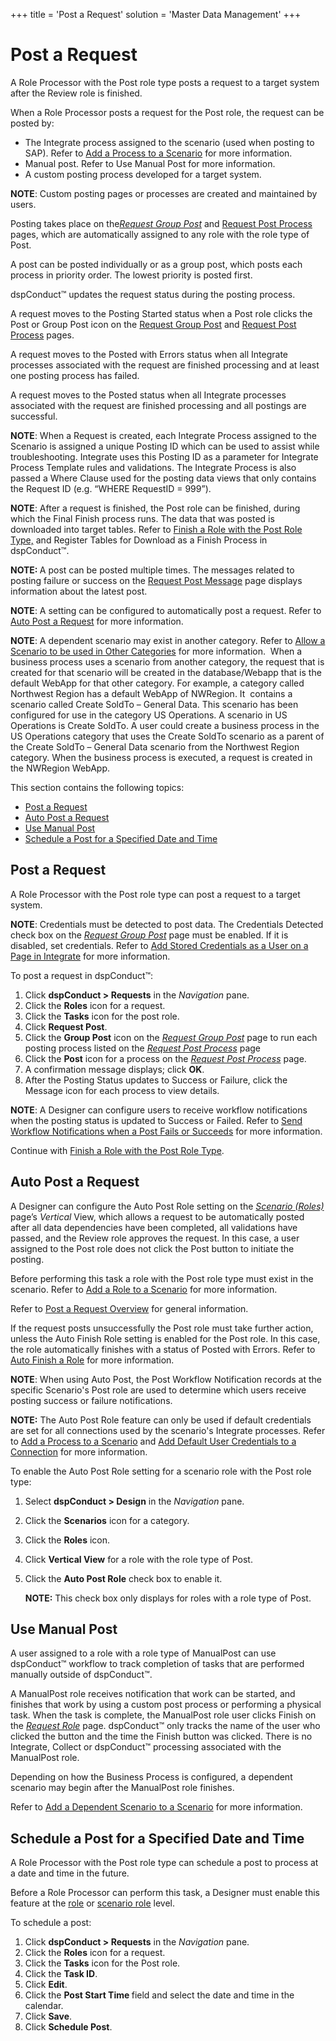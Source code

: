 +++
title = 'Post a Request'
solution = 'Master Data Management'
+++

# Post a Request

A Role Processor with the Post role type posts a request to a target
system after the Review role is finished.

When a Role Processor posts a request for the Post role, the request can
be posted by:

  - The Integrate process assigned to the scenario (used when posting to
    SAP). Refer to [Add a Process to a
    Scenario](Add_an_Integrate_Process_to_a_Scenario.htm) for more
    information.
  - Manual post. Refer to Use Manual Post for more information.
  - A custom posting process developed for a target system.

<span style="font-weight: bold;">NOTE</span>: Custom posting pages or
processes are created and maintained by users.

Posting takes place on the<span style="font-style: italic;">[Request
Group Post](../Page_Desc/Request_Group_Post.htm)</span> and [Request
Post Process](../Page_Desc/Request_Post_Process.htm) pages, which are
automatically assigned to any role with the role type of Post.

A post can be posted individually or as a group post, which posts each
process in priority order. The lowest priority is posted first.

dspConduct™ updates the request status during the posting process.

A request moves to the Posting Started status when a Post role clicks
the Post or Group Post icon on the [Request Group
Post](../Page_Desc/Request_Group_Post.htm) and [Request Post
Process](../Page_Desc/Request_Post_Process.htm) pages.  

A request moves to the Posted with Errors status when all Integrate
processes associated with the request are finished processing and at
least one posting process has failed.

A request moves to the Posted status when all Integrate processes
associated with the request are finished processing and all postings are
successful.

<span style="font-weight: bold;">NOTE</span>: When a Request is created,
each Integrate Process assigned to the Scenario is assigned a unique
Posting ID which can be used to assist while troubleshooting. Integrate
uses this Posting ID as a parameter for Integrate Process Template rules
and validations. The Integrate Process is also passed a Where Clause
used for the posting data views that only contains the Request ID (e.g.
“WHERE RequestID = 999”).

<span style="font-weight: bold;">NOTE</span>: After a request is
finished, the Post role can be finished, during which the Final Finish
process runs. The data that was posted is downloaded into target tables.
Refer to [Finish a Role with the Post Role
Type,](Finish_a_Role_with_the_Post_Role_Type.htm) and Register Tables
for Download as a Finish Process in dspConduct™.

**NOTE: <span style="font-weight: normal;">A post can be posted multiple
times. The messages related to posting failure or success on the
[Request Post Message](../Page_Desc/Request_Post_Message.htm) page
displays information about the latest post.</span>**

**NOTE**: A setting can be configured to automatically post a request.
Refer to [Auto Post a Request](#Auto_Post_a_Request) for more
information.

<span style="font-weight: bold;">NOTE</span>: A dependent scenario may
exist in another category. Refer to [Allow a Scenario to be used in
Other Categories](Allow_a_Scenario_to_be_used_in_Other_Categories.htm)
for more information.  When a business process uses a scenario from
another category, the request that is created for that scenario will be
created in the database/Webapp that is the default WebApp for that other
category. For example, a category called Northwest Region has a default
WebApp of NWRegion. It  contains a scenario called Create SoldTo –
General Data. This scenario has been configured for use in the category
US Operations. A scenario in US Operations is Create SoldTo. A user
could create a business process in the US Operations category that uses
the Create SoldTo scenario as a parent of the Create SoldTo – General
Data scenario from the Northwest Region category. When the business
process is executed, a request is created in the NWRegion WebApp.  

This section contains the following topics:

  - [Post a Request](#Post_a_Request)
  - [Auto Post a Request](#Auto_Post_a_Request)
  - [Use Manual Post](#Use_Manual_Post_)
  - [Schedule a Post for a Specified Date and
    Time](#Schedule_a_Post_for_a_Specified_Date_and_Time)

## <span id="Post_a_Request"></span>Post a Request

A Role Processor with the Post role type can post a request to a target
system.

<span style="font-weight: bold;">NOTE</span>: Credentials must be
detected to post data. The Credentials Detected check box on the
<span style="font-style: italic;">[Request Group
Post](../Page_Desc/Request_Group_Post.htm)</span> page must be enabled.
If it is disabled, set credentials. Refer to [Add Stored Credentials as
a User on a Page in
Integrate](../../../Data_Quality/dspCompose/Config/Add_Stored_Credentials_as_a_User_on_a_Page_in_Integrate_or_dspCompose.htm)
for more information.

To post a request in dspConduct™:

1.  Click <span style="font-weight: bold;">dspConduct \> Requests</span>
    in the <span style="font-style: italic;">Navigation</span> pane.
2.  Click the <span style="font-weight: bold;">Roles</span> icon for a
    request.
3.  Click the <span style="font-weight: bold;">Tasks</span> icon for the
    post role.
4.  Click <span style="font-weight: bold;">Request Post</span>.
5.  Click the <span style="font-weight: bold;">Group Post</span> icon on
    the <span style="font-style: italic;">[Request Group
    Post](../Page_Desc/Request_Group_Post.htm)</span> page to run each
    posting process listed on the
    <span style="font-style: italic;">[Request Post
    Process](../Page_Desc/Request_Post_Process.htm)</span> page
6.  Click the <span style="font-weight: bold;">Post</span> icon for a
    process on the <span style="font-style: italic;">[Request Post
    Process](../Page_Desc/Request_Post_Process.htm)</span> page.
7.  A confirmation message displays; click
    <span style="font-weight: bold;">OK</span>.
8.  After the Posting Status updates to Success or Failure, click the
    Message icon for each process to view details.

<span style="font-weight: bold;">NOTE</span>: A Designer can configure
users to receive workflow notifications when the posting status is
updated to Success or Failed. Refer to [Send Workflow Notifications when
a Post Fails or
Succeeds](../Config/Send_Workflow_Notifications_when_a_Post_Fails_or_Succeeds.htm)
for more information.

Continue with [Finish a Role with the Post Role
Type](Finish_a_Role_with_the_Post_Role_Type.htm).

## <span id="Auto_Post_a_Request"></span>Auto Post a Request

A Designer can configure the Auto Post Role setting on the
<span style="font-style: italic;">[Scenario
(Roles)](../Page_Desc/Scenarios_Roles_H.htm)</span> page’s
<span style="font-style: italic;">Vertical</span> View, which allows a
request to be automatically posted after all data dependencies have been
completed, all validations have passed, and the Review role approves the
request. In this case, a user assigned to the Post role does not click
the Post button to initiate the posting.

Before performing this task a role with the Post role type must exist in
the scenario. Refer to [Add a Role to a
Scenario](Add_a_Role_to_a_Scenario.htm) for more information.

Refer to [Post a Request Overview](Post_a_Request.htm) for general
information.

If the request posts unsuccessfully the Post role must take further
action, unless the Auto Finish Role setting is enabled for the Post
role. In this case, the role automatically finishes with a status of
Posted with Errors. Refer to [Auto Finish a
Role](Auto_Finish_a_Role.htm) for more information.

**NOTE**: When using Auto Post, the Post Workflow Notification records
at the specific Scenario's Post role are used to determine which users
receive posting success or failure notifications.

<span style="font-weight: bold;">NOTE:</span> The Auto Post Role feature
can only be used if default credentials are set for all connections used
by the scenario's Integrate processes. Refer to [Add a Process to a
Scenario](Add_an_Integrate_Process_to_a_Scenario.htm) and [Add Default
User Credentials to a
Connection](../../../Platform/Common/Use_Cases/Add_Default_User_Credentials_to_a_Connection.htm)
for more information.

To enable the Auto Post Role setting for a scenario role with the Post
role type:

1.  Select <span style="font-weight: bold;">dspConduct \> Design</span>
    in the <span style="font-style: italic;">Navigation</span> pane.

2.  Click the <span style="font-weight: bold;">Scenarios</span> icon for
    a category.

3.  Click the <span style="font-weight: bold;">Roles</span> icon.

4.  Click <span style="font-weight: bold;">Vertical View</span> for a
    role with the role type of Post.

5.  Click the <span style="font-weight: bold;">Auto Post Role</span>
    check box to enable it.
    
    **NOTE:** This check box only displays for roles with a role type of
    Post.

## <span id="Use_Manual_Post_"></span>Use Manual Post

A user assigned to a role with a role type of ManualPost can use
dspConduct™ workflow to track completion of tasks that are performed
manually outside of dspConduct™.

A ManualPost role receives notification that work can be started, and
finishes that work by using a custom post process or performing a
physical task. When the task is complete, the ManualPost role user
clicks Finish on the <span style="font-style: italic;">[Request
Role](../Page_Desc/Request_Role_H.htm)</span> page. dspConduct™ only
tracks the name of the user who clicked the button and the time the
Finish button was clicked. There is no Integrate, Collect or dspConduct™
processing associated with the ManualPost role.

Depending on how the Business Process is configured, a dependent
scenario may begin after the ManualPost role finishes.

Refer to [Add a Dependent Scenario to a
Scenario](Add_a_Dependent_Scenario.htm) for more
information.

## <span id="Schedule_a_Post_for_a_Specified_Date_and_Time"></span>Schedule a Post for a Specified Date and Time

A Role Processor with the Post role type can schedule a post to process
at a date and time in the future.

Before a Role Processor can perform this task, a Designer must enable
this feature at the
[role](Configure_the_Post_Later_Feature_at_the_Role_Level.htm) or
[scenario
role](Configure_the_Post_Later_Feature_at_the_Scenario_Role_Level.htm)
level.

To schedule a post:

1.  Click <span style="font-weight: bold;">dspConduct \> Requests</span>
    in the <span style="font-style: italic;">Navigation</span> pane.
2.  Click the <span style="font-weight: bold;">Roles</span> icon for a
    request.
3.  Click the <span style="font-weight: bold;">Tasks</span> icon for the
    Post role.
4.  Click the <span style="font-weight: bold;">Task ID</span>.
5.  Click <span style="font-weight: bold;">Edit</span>.
6.  Click the <span style="font-weight: bold;">Post Start Time
    </span>field and select the date and time in the calendar.
7.  Click <span style="font-weight: bold;">Save</span>.
8.  Click <span style="font-weight: bold;">Schedule Post</span>.
